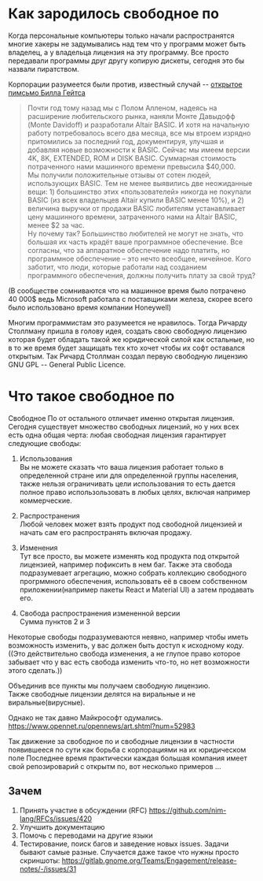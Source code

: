 
# Как зародилось свободное по

Когда персональные компьютеры только начали распространятся многие хакеры не задумывались над тем что у программ может быть владелец, а у владельца лицензия на эту программу. Все просто передавали программы друг другу копирую дискеты, сегодня это бы назвали пиратством. 

Корпорации разумеется были против, известный случай -- [открытое пимсьмо Билла Гейтса](https://ru.wikipedia.org/wiki/%D0%9E%D1%82%D0%BA%D1%80%D1%8B%D1%82%D0%BE%D0%B5_%D0%BF%D0%B8%D1%81%D1%8C%D0%BC%D0%BE_%D0%BB%D1%8E%D0%B1%D0%B8%D1%82%D0%B5%D0%BB%D1%8F%D0%BC)
>Почти год тому назад мы с Полом Алленом, надеясь на расширение любительского рынка, наняли Монте Давыдофф (Monte Davidoff) и разработали Altair BASIC. И хотя на начальную работу потребовалось всего два месяца, все мы втроем изрядно притомились за последний год, документируя, улучшая и добавляя новые возможности к BASIC. Сейчас мы имеем версии 4K, 8K, EXTENDED, ROM и DISK BASIC. Суммарная стоимость потраченного нами машинного времени превысила $40,000.   
>Мы получили положительные отзывы от сотен людей, использующих BASIC. Тем не менее выявились две неожиданные вещи: 1) большинство этих «пользователей» никогда не покупали BASIC (из всех владельцев Altair купили BASIC менее 10%), и 2) величина выручки от продажи BASIC любителям устанавливает цену машинного времени, затраченного нами на Altair BASIC, менее $2 за час.   
>Ну почему так? Большинство любителей не могут не знать, что большая их часть крадёт ваше программное обеспечение. Все согласны, что за аппаратное обеспечение надо платить, но программное обеспечение – это нечто всеобщее, ничейное. Кого заботит, что люди, которые работали над созданием программного обеспечения, должны получить плату за свой труд?

(В сообществе сомниваются что на машинное время было потрачено 40 000$ ведь Microsoft работала с поставщиками железа, скорее всего было использовано время компании Honeywell)


Многим программистам это разумеется не нравилось. Тогда Ричарду Столлману пришла в голову идея, создать свою свободную лицензию которая будет обладать такой же юридической силой как остальные, но в то же время будет защищать тех кто хочет чтобы их софт оставался открытым. Так Ричард Столлман создал первую свободную лицензию GNU GPL -- General Public Licence. 

# Что такое свободное по
Свободное По от остального отличает именно открытая лицензия.
Сегодня существует множество свободных лицензий, но у них всех есть одна общая черта: любая свободная лицензия гарантирует следующие свободы:
1) Использования  
Вы не можете сказать что ваша лицензия работает только в определенной стране или для определенной группы населения, также нельзя ограничивать цели использования то есть дается полное право использользовать в любых целях, включая например коммерческие.  

2) Распространения  
Любой человек может взять продукт под свободной лицензией и начать сам его распространять включая продажу. 

3) Изменения  
Тут все просто, вы можете изменять код продукта под открытой лицензией, например пофиксить в нем баг. Также эта свобода подразумевает агрегацию, можно собрать коллекцию свободного прогрммного обеспечения, использовать её в своем собственном приложении(например пакеты React и Material UI) а затем продавать его.

4) Свобода распространения измененной версии  
Сумма пунктов 2 и 3

Некоторые свободы подразумеваются неявно, например чтобы иметь возможность изменить, у вас должен быть доступ к исходному коду. ((Это действительно свобода изменения, а не глупое право которое забывает что у вас есть свобода изменить что-то, но нет возможности этого сделать.))

Объединив все пункты мы получаем свободную лицензию.  
Также свободные лицензии делятся на виральные и не виральные(вирусные).  



Однако не так давно Майкрософт одумались. https://www.opennet.ru/opennews/art.shtml?num=52983  

Так движение за свободное по и свободные лицензии в частности  появившееся по сути как борьба с корпорациями на их юридическом поле 
Последнее время практически каждая большая компания имеет свой репозироварий с открытм по, вот несколько примеров
...

## Зачем 

1) Принять участие в обсуждении (RFC)
https://github.com/nim-lang/RFCs/issues/420
2) Улучшить документацию
3) Помочь с переводами на другие языки
4) Тестирование, поиск багов и заведение новых issues.
Задачи бывают самые разные. Случается даже такое что нужны просто скриншоты: https://gitlab.gnome.org/Teams/Engagement/release-notes/-/issues/31

